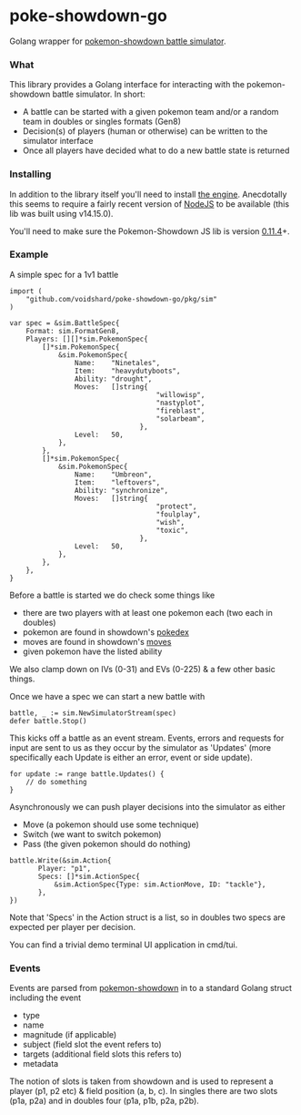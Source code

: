 # poke-showdown-go
Golang wrapper for [pokemon-showdown battle simulator](https://github.com/smogon/pokemon-showdown/blob/master/sim/README.md).


### What

This library provides a Golang interface for interacting with the pokemon-showdown battle simulator. In short:
- A battle can be started with a given pokemon team and/or a random team in doubles or singles formats (Gen8)
- Decision(s) of players (human or otherwise) can be written to the simulator interface
- Once all players have decided what to do a new battle state is returned


### Installing

In addition to the library itself you'll need to install [the engine](https://github.com/smogon/pokemon-showdown/blob/master/sim/README.md). Anecdotally this seems to require a fairly recent version of [NodeJS](https://nodejs.org/en/download/) to be available (this lib was built using v14.15.0). 

You'll need to make sure the Pokemon-Showdown JS lib is version [0.11.4](https://github.com/smogon/pokemon-showdown/commit/baaeb1e23bd1d59e7690568e36da510bfa540d03)+. 


### Example

A simple spec for a 1v1 battle

```golang
import (
	"github.com/voidshard/poke-showdown-go/pkg/sim"
)

var spec = &sim.BattleSpec{
	Format: sim.FormatGen8,
	Players: [][]*sim.PokemonSpec{
		[]*sim.PokemonSpec{
			&sim.PokemonSpec{
				Name:    "Ninetales",
				Item:    "heavydutyboots",
				Ability: "drought",
				Moves:   []string{
                                    "willowisp", 
                                    "nastyplot", 
                                    "fireblast", 
                                    "solarbeam",
                                },
				Level:   50,
			},
		},
		[]*sim.PokemonSpec{
			&sim.PokemonSpec{
				Name:    "Umbreon",
				Item:    "leftovers",
				Ability: "synchronize",
				Moves:   []string{
                                    "protect", 
                                    "foulplay",
                                    "wish",
                                    "toxic",
                                },
				Level:   50,
			},
		},
	},
}
```
Before a battle is started we do check some things like 
- there are two players with at least one pokemon each (two each in doubles)
- pokemon are found in showdown's [pokedex](https://play.pokemonshowdown.com/data/pokedex.json)
- moves are found in showdown's [moves](https://play.pokemonshowdown.com/data/moves.json)
- given pokemon have the listed ability

We also clamp down on IVs (0-31) and EVs (0-225) & a few other basic things.


Once we have a spec we can start a new battle with 
```golang
battle, _ := sim.NewSimulatorStream(spec)
defer battle.Stop()
```
This kicks off a battle as an event stream. Events, errors and requests for input are sent to us as they occur by the simulator as 'Updates' (more specifically each Update is either an error, event or side update). 

```
for update := range battle.Updates() {
    // do something
}
```

Asynchronously we can push player decisions into the simulator as either
- Move (a pokemon should use some technique)
- Switch (we want to switch pokemon)
- Pass (the given pokemon should do nothing)
```golang
battle.Write(&sim.Action{
       Player: "p1",
       Specs: []*sim.ActionSpec{
           &sim.ActionSpec{Type: sim.ActionMove, ID: "tackle"},
       },
})
```
Note that 'Specs' in the Action struct is a list, so in doubles two specs are expected per player per decision.


You can find a trivial demo terminal UI application in cmd/tui.


### Events

Events are parsed from [pokemon-showdown](https://github.com/smogon/pokemon-showdown/blob/master/sim/SIM-PROTOCOL.md) in to a standard Golang struct including the event
- type
- name
- magnitude (if applicable)
- subject (field slot the event refers to)
- targets (additional field slots this refers to)
- metadata

The notion of slots is taken from showdown and is used to represent a player (p1, p2 etc) & field position (a, b, c). In singles there are two slots (p1a, p2a) and in doubles four (p1a, p1b, p2a, p2b).

